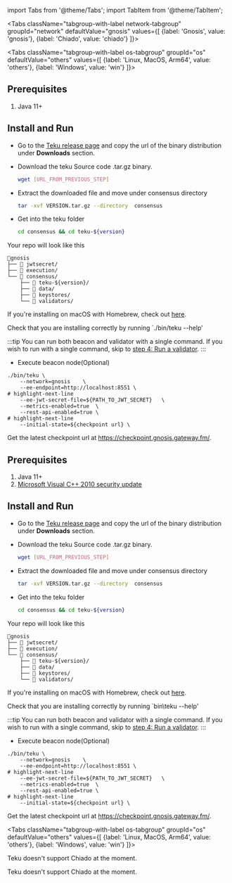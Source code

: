import Tabs from '@theme/Tabs';
import TabItem from '@theme/TabItem';


<Tabs className="tabgroup-with-label network-tabgroup" groupId="network" defaultValue="gnosis" values={[
    {label: 'Gnosis', value: 'gnosis'},
    {label: 'Chiado', value: 'chiado'}
]}>
<TabItem value="gnosis">

<Tabs className="tabgroup-with-label os-tabgroup" groupId="os" defaultValue="others" values={[
{label: 'Linux, MacOS, Arm64', value: 'others'},
{label: 'Windows', value: 'win'}
]}>
<TabItem value="others">

## Prerequisites
1. Java 11+


## Install and Run

- Go to the [Teku release page](https://github.com/ConsenSys/teku/releases) and copy the url of the binary distribution under **Downloads** section.


- Download the teku Source code .tar.gz binary.
    ```bash
    wget [URL_FROM_PREVIOUS_STEP]
    ```

- Extract the downloaded file and move under consensus directory
    ```bash
    tar -xvf VERSION.tar.gz --directory  consensus
    ```

- Get into the teku folder
    ```bash
    cd consensus && cd teku-${version} 
    ```

Your repo will look like this



```
📂gnosis
├── 📂 jwtsecret/
├── 📂 execution/
└── 📂 consensus/
    ├── 📂 teku-${version}/
    ├── 📂 data/
    ├── 📂 keystores/
    └── 📂 validators/
```

If you're installing on macOS with Homebrew, check out [here](https://docs.teku.consensys.net/en/latest/HowTo/Get-Started/Installation-Options/Install-Binaries/#macos-with-homebrew).

Check that you are installing correctly by running `./bin/teku --help'


:::tip
You can run both beacon and validator with a single command. If you wish to run with a single command, skip to [step 4: Run a validator](../../README.md#step-4-run-a-validator).
:::

- Execute beacon node(Optional)

```shell
./bin/teku \
    --network=gnosis    \
    --ee-endpoint=http://localhost:8551 \
# highlight-next-line
    --ee-jwt-secret-file=${PATH_TO_JWT_SECRET}   \
    --metrics-enabled=true  \
    --rest-api-enabled=true \
# highlight-next-line
    --initial-state=${checkpoint url} \
```

Get the latest checkpoint url at https://checkpoint.gnosis.gateway.fm/.

</TabItem>

<TabItem value="win">

## Prerequisites
1. Java 11+
2. [Microsoft Visual C++ 2010 security update](https://www.microsoft.com/en-us/download/details.aspx?id=26999)

## Install and Run

- Go to the [Teku release page](https://github.com/ConsenSys/teku/releases) and copy the url of the binary distribution under **Downloads** section.


- Download the teku Source code .tar.gz binary.
    ```bash
    wget [URL_FROM_PREVIOUS_STEP]
    ```

- Extract the downloaded file and move under consensus directory
    ```bash
    tar -xvf VERSION.tar.gz --directory  consensus
    ```

- Get into the teku folder
    ```bash
    cd consensus && cd teku-${version} 
    ```

Your repo will look like this



```
📂gnosis
├── 📂 jwtsecret/
├── 📂 execution/
└── 📂 consensus/
    ├── 📂 teku-${version}/
    ├── 📂 data/
    ├── 📂 keystores/
    └── 📂 validators/
```

If you're installing on macOS with Homebrew, check out [here](https://docs.teku.consensys.net/en/latest/HowTo/Get-Started/Installation-Options/Install-Binaries/#macos-with-homebrew).

Check that you are installing correctly by running `bin\teku --help'


:::tip
You can run both beacon and validator with a single command. If you wish to run with a single command, skip to [step 4: Run a validator](../../README.md#step-4-run-a-validator).
:::

- Execute beacon node(Optional)


```shell
./bin/teku \
    --network=gnosis    \
    --ee-endpoint=http://localhost:8551 \
# highlight-next-line
    --ee-jwt-secret-file=${PATH_TO_JWT_SECRET}   \
    --metrics-enabled=true  \
    --rest-api-enabled=true \
# highlight-next-line
    --initial-state=${checkpoint url} \
```

Get the latest checkpoint url at https://checkpoint.gnosis.gateway.fm/.

</TabItem>
</Tabs>

</TabItem>
<TabItem value="chiado">

<Tabs className="tabgroup-with-label os-tabgroup" groupId="os" defaultValue="others" values={[
{label: 'Linux, MacOS, Arm64', value: 'others'},
{label: 'Windows', value: 'win'}
]}>
<TabItem value="others">

Teku doesn't support Chiado at the moment.

</TabItem>
<TabItem value="win">

Teku doesn't support Chiado at the moment.

</TabItem>
</Tabs>

</TabItem>
</Tabs>
